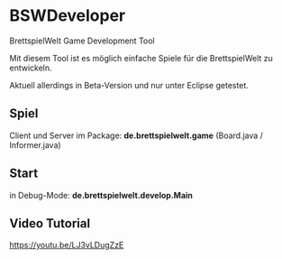 # BSWDeveloper
BrettspielWelt Game Development Tool

Mit diesem Tool ist es möglich einfache Spiele für die BrettspielWelt zu entwickeln.

Aktuell allerdings in Beta-Version und nur unter Eclipse getestet.

## Spiel
Client und Server im Package: 
   __de.brettspielwelt.game__ (Board.java / Informer.java)

## Start
in Debug-Mode:
   __de.brettspielwelt.develop.Main__

## Video Tutorial
https://youtu.be/LJ3vLDugZzE
